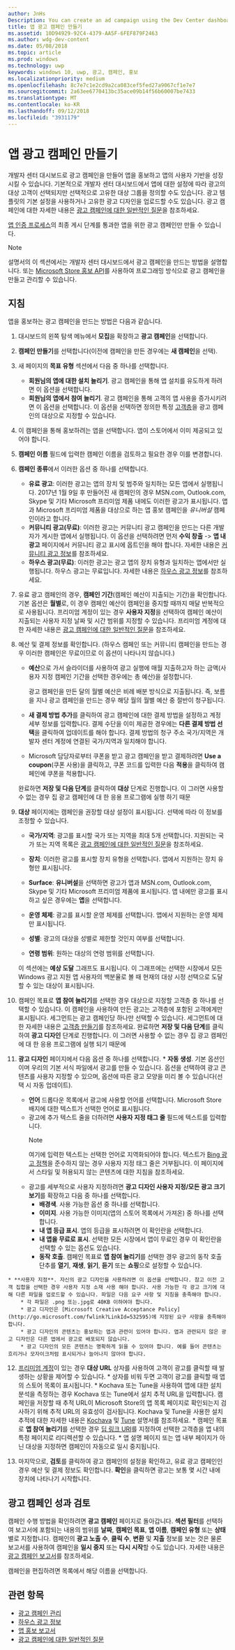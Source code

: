 ```yaml
---
author: JnHs
Description: You can create an ad campaign using the Dev Center dashboard to help promote your app and grow your app's user base.
title: 앱 광고 캠페인 만들기
ms.assetid: 10D94929-92C4-4379-AA5F-6FEF879F2463
ms.author: wdg-dev-content
ms.date: 05/08/2018
ms.topic: article
ms.prod: windows
ms.technology: uwp
keywords: windows 10, uwp, 광고, 캠페인, 홍보
ms.localizationpriority: medium
ms.openlocfilehash: 8c7e7c1e2cd9a2ca083cef5fed27a9067cf1e7e7
ms.sourcegitcommit: 2a63ee6770413bc35ace09b14f56b60007be7433
ms.translationtype: MT
ms.contentlocale: ko-KR
ms.lasthandoff: 09/12/2018
ms.locfileid: "3931179"
---
```

# <a name="create-an-ad-campaign-for-your-app"></a>앱 광고 캠페인 만들기

개발자 센터 대시보드로 광고 캠페인을 만들어 앱을 홍보하고 앱의 사용자 기반을 성장시킬 수 있습니다. 기본적으로 개발자 센터 대시보드에서 앱에 대한 설정에 따라 광고의 대상 고객이 선택되지만 선택적으로 고유한 대상 그룹을 정의할 수도 있습니다. 광고 템플릿의 기본 설정을 사용하거나 고유한 광고 디자인을 업로드할 수도 있습니다. 광고 캠페인에 대한 자세한 내용은 [광고 캠페인에 대한 일반적인 질문](common-questions.md)을 참조하세요.

[앱 인증 프로세스](the-app-certification-process.md)의 최종 게시 단계를 통과한 앱을 위한 광고 캠페인만 만들 수 있습니다.

> [!NOTE]
> 설명서의 이 섹션에서는 개발자 센터 대시보드에서 광고 캠페인을 만드는 방법을 설명합니다. 또는 [Microsoft Store 홍보 API](../monetize/run-ad-campaigns-using-windows-store-services.md)를 사용하여 프로그래밍 방식으로 광고 캠페인을 만들고 관리할 수 있습니다.

## <a name="instructions"></a>지침

앱을 홍보하는 광고 캠페인을 만드는 방법은 다음과 같습니다.

1.  대시보드의 왼쪽 탐색 메뉴에서 **모집**을 확장하고 **광고 캠페인**을 선택합니다.
2.  **캠페인 만들기**를 선택합니다(이전에 캠페인을 만든 경우에는 **새 캠페인**을 선택).
3.  새 페이지의 **목표 유형** 섹션에서 다음 중 하나를 선택합니다.
    * **회원님의 앱에 대한 설치 늘리기**. 광고 캠페인을 통해 앱 설치를 유도하게 하려면 이 옵션을 선택합니다.
    * **회원님의 앱에서 참여 늘리기**. 광고 캠페인을 통해 고객의 앱 사용을 증가시키려면 이 옵션을 선택합니다. 이 옵션을 선택하면 정의한 특정 [고객층](create-customer-segments.md)을 광고 캠페인의 대상으로 지정할 수 있습니다.

4.  이 캠페인을 통해 홍보하려는 앱을 선택합니다. 앱이 스토어에서 이미 제공되고 있어야 합니다.
5.  **캠페인 이름** 필드에 입력한 캠페인 이름을 검토하고 필요한 경우 이를 변경합니다.
6.  **캠페인 종류**에서 이러한 옵션 중 하나를 선택합니다.
    * **유료 광고**: 이러한 광고는 앱의 장치 및 범주와 일치하는 모든 앱에서 실행됩니다. 2017년 1월 9일 후 만들어진 새 캠페인의 경우 MSN.com, Outlook.com, Skype 및 기타 Microsoft 프리미엄 제품 내에도 이러한 광고가 표시됩니다. 앱과 Microsoft 프리미엄 제품을 대상으로 하는 앱 홍보 캠페인을 *유니버설* 캠페인이라고 합니다.
    * **커뮤니티 광고(무료)**: 이러한 광고는 커뮤니티 광고 캠페인을 만드는 다른 개발자가 게시한 앱에서 실행됩니다. 이 옵션을 선택하려면 먼저 **수익 창출** -> **앱 내 광고** 페이지에서 커뮤니티 광고 표시에 옵트인을 해야 합니다. 자세한 내용은 [커뮤니티 광고 정보](about-community-ads.md)를 참조하세요.
    * **하우스 광고(무료)**: 이러한 광고는 광고 앱의 장치 유형과 일치하는 앱에서만 실행됩니다. 하우스 광고는 무료입니다. 자세한 내용은 [하우스 광고 정보](about-house-ads.md)를 참조하세요.

7.  유료 광고 캠페인의 경우, **캠페인 기간**(캠페인 예산이 지출되는 기간)을 확인합니다. 기본 옵션은 **월별**로, 이 경우 캠페인 예산이 캠페인을 중지할 때까지 매달 반복적으로 사용됩니다. 프리미엄 계정이 있는 경우 **사용자 지정**을 선택하여 캠페인 예산이 지출되는 사용자 지정 날짜 및 시간 범위를 지정할 수 있습니다. 프리미엄 계정에 대한 자세한 내용은 [광고 캠페인에 대한 일반적인 질문](common-questions.md#how-can-i-increase-the-maximum-monthly-budget-amount-allowed-for-my-ad-campaign)을 참조하세요.

8.  예산 및 결제 정보를 확인합니다. (하우스 캠페인 또는 커뮤니티 캠페인을 만드는 경우 이러한 캠페인은 무료이므로 이 옵션이 나타나지 않습니다.)
    * **예산**으로 가서 슬라이더를 사용하여 광고 실행에 매월 지출하고자 하는 금액(사용자 지정 캠페인 기간을 선택한 경우에는 총 예산)을 설정합니다.

        광고 캠페인을 만든 달의 월별 예산은 비례 배분 방식으로 지출됩니다. 즉, 보름을 지나 광고 캠페인을 만드는 경우 해당 월의 월별 예산 중 절반이 청구됩니다.

    * **새 결제 방법 추가**를 클릭하여 광고 캠페인에 대한 결제 방법을 설정하고 계정 세부 정보를 입력합니다. 결제 수단을 이미 제공한 경우에는 **다른 결제 방법 선택**을 클릭하여 업데이트를 해야 합니다. 결제 방법의 청구 주소 국가/지역은 개발자 센터 계정에 연결된 국가/지역과 일치해야 합니다.

    * Microsoft 담당자로부터 쿠폰을 받고 광고 캠페인을 받고 결제하려면 **Use a coupon**(쿠폰 사용)을 클릭하고, 쿠폰 코드를 입력한 다음 **적용**을 클릭하여 캠페인에 쿠폰을 적용합니다.

    완료하면 **저장 및 다음 단계**를 클릭하여 **대상** 단계로 진행합니다. 이 그러면 사용할 수 없는 경우 집 광고 캠페인에 대 한 응용 프로그램에 실행 하기 때문

9.  **대상** 페이지에는 캠페인을 권장할 대상 설정이 표시됩니다. 선택에 따라 이 정보를 조정할 수 있습니다.
    * **국가/지역**: 광고를 표시할 국가 또는 지역을 최대 5개 선택합니다. 지원되는 국가 또는 지역 목록은 [광고 캠페인에 대한 일반적인 질문](common-questions.md#where-will-my-ad-appear)을 참조하세요.

    * **장치**: 이러한 광고를 표시할 장치 유형을 선택합니다. 앱에서 지원하는 장치 유형만 표시됩니다.

    * **Surface**: **유니버설**을 선택하면 광고가 앱과 MSN.com, Outlook.com, Skype 및 기타 Microsoft 프리미엄 제품에 표시됩니다. 앱 내에만 광고를 표시하고 싶은 경우에는 **앱**을 선택합니다.

    * **운영 체제**: 광고를 표시할 운영 체제를 선택합니다. 앱에서 지원하는 운영 체제만 표시됩니다.

    * **성별**: 광고의 대상을 성별로 제한할 것인지 여부를 선택합니다.

    * **연령 범위**: 원하는 대상의 연령 범위를 선택합니다.

    이 섹션에는 **예상 도달** 그래프도 표시됩니다. 이 그래프에는 선택한 시장에서 모든 Windows 광고 지원 앱 사용자의 백분율로 볼 때 현재의 대상 시정 선택으로 도달할 수 있는 대상이 표시됩니다.

10.  캠페인 목표로 **앱 참여 늘리기**를 선택한 경우 대상으로 지정할 고객층 중 하나를 선택할 수 있습니다. 이 캠페인을 사용하여 만든 광고는 고객층에 포함된 고객에게만 표시됩니다. 세그먼트는 광고 캠페인당 하나만 선택할 수 있습니다. 세그먼트에 대한 자세한 내용은 [고객층 만들기](create-customer-segments.md)를 참조하세요. 완료하면 **저장 및 다음 단계**를 클릭하여 **광고 디자인** 단계로 진행합니다. 이 그러면 사용할 수 없는 경우 집 광고 캠페인에 대 한 응용 프로그램에 실행 되기 때문에

11.  **광고 디자인** 페이지에서 다음 옵션 중 하나를 선택합니다.
    * **자동 생성**. 기본 옵션인 이며 우리의 기본 서식 파일에서 광고를 만들 수 있습니다. 옵션을 선택하여 광고 콘텐츠를 사용자 지정할 수 있으며, 옵션에 따른 광고 모양을 미리 볼 수 있습니다(선택 시 자동 업데이트).
        * **언어** 드롭다운 목록에서 광고에 사용할 언어를 선택합니다. Microsoft Store 배지에 대한 텍스트가 선택한 언어로 표시됩니다.
        * 광고에 추가 텍스트 줄을 더하려면 **사용자 지정 태그 줄** 필드에 텍스트를 입력합니다.
            > [!NOTE]
            > 여기에 입력한 텍스트는 선택한 언어로 지역화되어야 합니다. 텍스트가 [Bing 광고 정책](http://go.microsoft.com/fwlink?LinkId=398341)을 준수하지 않는 경우 사용자 지정 태그 줄은 거부됩니다. 이 페이지에서 스타일 및 허용되지 않는 콘텐츠에 대한 지침을 참조하세요.
        * 광고를 세부적으로 사용자 지정하려면 **광고 디자인 사용자 지정/모든 광고 크기 보기**를 확장하고 다음 중 하나를 선택합니다.
            * **배경색**. 사용 가능한 옵션 중 하나를 선택합니다.
            * **이미지**. 사용 가능한 이미지(앱의 스토어 목록에서 가져온) 중 하나를 선택합니다.
            * **내 앱 등급 표시**. 앱의 등급을 표시하려면 이 확인란을 선택합니다.
            * **내 앱을 무료로 표시**. 선택한 모든 시장에서 앱이 무료인 경우 이 확인란을 선택할 수 있는 옵션도 있습니다.
            * **동작 호출**. 캠페인 목표로 **앱 참여 늘리기**를 선택한 경우 광고의 동작 호출 단추를 **열기**, **재생**, **읽기**, **듣기** 또는 **쇼핑**으로 설정할 수 있습니다.  

    * **사용자 지정**. 자신의 광고 디자인을 사용하려면 이 옵션을 선택합니다. 참고 이전 고객 집합을 선택한 경우 사용자 지정 소재 사용 해야 합니다. 사용 가능한 각 광고 크기에 대해 다른 파일을 업로드할 수 있습니다. 파일은 다음 요구 사항 및 지침을 충족해야 합니다.
        * 각 파일은 .png 또는.jpg로 40KB 이하여야 합니다.
        * 광고 디자인은 [Microsoft Creative Acceptance Policy](http://go.microsoft.com/fwlink?LinkId=532595)에 지정된 요구 사항을 충족해야 합니다.
        * 광고 디자인의 콘텐츠는 홍보하는 앱과 관련이 있어야 합니다. 앱과 관련되지 않은 광고 디자인은 다른 앱에서 광고로 배포되지 않습니다.
        * 광고 디자인의 모든 콘텐츠는 명확하게 읽을 수 있어야 합니다. 예를 들어 콘텐츠는 흐리거나 모자이크처럼 표시되거나 늘어나지 않아야 합니다.

12.  [프리미엄 계정](common-questions.md#how-can-i-increase-the-maximum-monthly-budget-amount-allowed-for-my-ad-campaign)이 있는 경우 **대상 URL** 상자를 사용하여 고객이 광고를 클릭할 때 발생하는 상황을 제어할 수 있습니다.
    * 상자를 비워 두면 고객이 광고를 클릭할 때 앱의 스토어 목록이 표시됩니다.
    * Kochava 또는 Tune을 사용하여 앱에 대한 설치 분석을 측정하는 경우 Kochava 또는 Tune에서 설치 추적 URL을 입력합니다. 캠페인을 저장할 때 추적 URL이 Microsoft Store의 앱 목록 페이지로 확인되는지 검사하기 위해 추적 URL의 유효성이 검사됩니다. Kochava 및 Tune을 사용한 설치 추적에 대한 자세한 내용은 [Kochava](http://support.kochava.com/) 및 [Tune](https://help.tune.com/) 설명서를 참조하세요.
    * 캠페인 목표로 **앱 참여 늘리기**를 선택한 경우 [딥 링크 URI](../launch-resume/handle-uri-activation.md)를 지정하여 선택한 고객층을 앱 내의 특정 페이지로 리디렉션할 수 있습니다.
    * 앱 설명 페이지 또는 앱 내부 페이지가 아닌 대상을 지정하면 캠페인이 자동으로 일시 중지됩니다.

13.  마지막으로, **검토**를 클릭하여 광고 캠페인의 설정을 확인하고, 유료 광고 캠페인인 경우 예산 및 결제 정보도 확인합니다. **확인**을 클릭하면 광고는 보통 몇 시간 내에 장치에 나타나기 시작합니다.

## <a name="review-ad-campaign-performance"></a>광고 캠페인 성과 검토

캠페인 수행 방법을 확인하려면 **광고 캠페인** 페이지로 돌아갑니다. **섹션 필터**를 선택하여 보고서에 포함되는 내용의 범위를 **날짜**, **캠페인 목표**, **앱 이름**, **캠페인 유형** 또는 **상태**별로 지정합니다. 캠페인의 **광고 노출 수**, **클릭 수**, **변환** 및 **지출** 정보를 보는 것은 물론 보고서를 사용하여 캠페인을 **일시 중지** 또는 **다시 시작**할 수도 있습니다. 자세한 내용은 [광고 캠페인 보고서](promote-your-app-report.md)를 참조하세요.

캠페인을 편집하려면 목록에서 해당 이름을 선택합니다.

## <a name="related-topics"></a>관련 항목

* [광고 캠페인 관리](managing-your-ad-campaign.md)
* [하우스 광고 정보](about-house-ads.md)
* [앱 홍보 보고서](promote-your-app-report.md)
* [광고 캠페인에 대한 일반적인 질문](common-questions.md)
